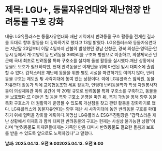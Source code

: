 # **제목: LGU+, 동물자유연대와 재난현장 반려동물 구호 강화**

  내용: LG유플러스는 동물자유연대와 재난 지역에서 반려동물 구호 활동을 전개한 결과를 토대로 향후 활동을 더 강화하기로 했다고 13일 밝혔다. LG유플러스와 동물자유연대는 지난달 23일부터 이달 4일까지 산불이 발생했던 경남 산청군, 경북 의성군·영덕군·안동시 등에서 개·고양이 등 반려동물 36마리를 구조해 병원으로 이송하고, 의성체육관 인근에 국내 최초로 반려동물 특화 구호소를 설치해 돌봄 활동을 실시했다.재난 상황에서 동물도 보호가 필요하지만, 현재 반려동물은 이재민을 위해 마련된 임시 대피소에 출입할 수 없다. 갑작스러운 재난에 동물을 위한 별도 시설을 마련하기도 여의치 않아, 반려동물 구호는 제도권 밖 사각지대에 놓여 있는 상황이다. 이에 LG유플러스 임직원, 동물자유연대 활동가 외에 교육협동조합 세움 활동가, 연암대 반려동물학과 학생 자원봉사자 등이 의성체육관 야외 공간에 약 20평 규모로 반려동물 특화 구호소를 구축하고, 동물들을 보호했다.또 이들은 첫 동물 특화 구호소 운영을 마친 뒤, 복기 과정을 통해 향후 동물 특화 구호소가 더 원활하게 운영될 수 있도록 개선점을 찾고 관련 활동을 강화하기로 했다. LG유플러스와 동물자유연대는 향후 재난 시 사각지대에 놓인 반려동물 구호를 확대하기 위해 협력을 강화할 계획이다.이명섭 LG유플러스 ESG추진팀장은 "갑작스러운 재난 상황에서 이재민과 함께 대피한 반려동물의 구호는 현재는 사실상 불가능한 상황"이라며 "반려동물도 이재민들에게는 가족인 만큼 대피시 반려동물도 필요한 돌봄과 보호를 받을 수 있도록 앞으로도 노력하겠다"고 말했다.

  **날짜: 2025.04.13. 오전 9:002025.04.13. 오전 9:00**